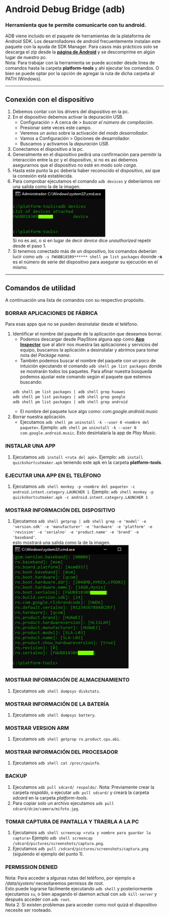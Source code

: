 [adbrelease]: https://developer.android.com/studio/releases/platform-tools  
[appinspector]: https://play.google.com/store/apps/details?id=bg.projectoria.appinspector
# Android Debug Bridge (adb) 
### Herramienta que te permite comunicarte con tu android.  
ADB viene incluido en el paquete de herramientas de la plataforma de Android SDK. Los desarrolladores de android frecuentemente instalan este paquete con la ayuda de SDK Manager. Para casos más prácticos solo se descarga el zip desde la [**página de Android**][adbrelease] y se descomprime en algún lugar de nuestro pc.  
Nota: Para trabajar con la herramienta se puede acceder desde linea de comandos hasta la carpeta **platform-tools** y ahí ejecutar los comandos. O bien se puede optar por la opción de agregar la ruta de dicha carpeta al PATH (Windows).  

---
## Conexión con el dispositivo
1. Debemos contar con los drivers del dispositivo en la pc.  
2. En el dispositivo debemos activar la depuración USB.  
    * Configuración > A cerca de > _buscar el número de compilación_.  
    * Presionar siete veces este campo.  
    * Veremos un aviso sobre la activación del _modo desarrollador_.  
    * Vamos a Configuración > Opciones de desarrollador.  
    * Buscamos y activamos la _depuración USB_.  
3. Conectamos el dispositivo a la pc.
4. Generalmente en el dispositivo pedirá una confirmación para permitir la interacción entre la pc y el dispositivo, si no es así debemos asegurarnos que el dispositivo no esté en modo _solo carga_.  
5. Hasta este punto la pc debería haber reconocido el dispositivo, así que la conexión está establecida.  
6. Para comprobar ejecutamos el comando `adb devices` y deberíamos ver una salida como la de la imagen.  
![devices](imgGit/devices.png)  
Si no es así, o si en lugar de decir _device_ dice _unauthorized_ repetir desde el paso 1.
7. Si tenemos conectado más de un dispositivo, los comandos deberían lucir como `adb -s FWUBB18309****** shell pm list packages` doonde **-s** es el número de serie del dispositivo para asegurar su ejecución en el mismo.  
---  
## Comandos de utilidad  
A continuación una lista de comandos con su respectivo propósito.  
### **BORRAR APLICACIONES DE FÁBRICA**
Para esas apps que no se pueden desinstalar desde el teléfono.  
1. Identificar el nombre del paquete de la aplicación que deseamos borrar.  
    * Podemos descargar desde PlayStore alguna app como [**App Inspector**][appinspector] que al abrir nos muestra las aplicaciones y servicios del equipo, buscamos la aplicación a desinstalar y abrimos para tomar nota del _Package name_.  
    * También podemos buscar el nombre del paquete con un poco de intuición ejecutando el comando `adb shell pm list packages` donde se mostrarán todos los paquetes. Para afinar nuestra búsqueda podemos ajustar este comando según el paquete que estemos buscando:
    ~~~
    adb shell pm list packages | adb shell grep huawei  
    adb shell pm list packages | adb shell grep google  
    adb shell pm list packages | adb shell grep android
    ~~~  
    *  El nombre del paquete luce algo como: _com.google.android.music_  
2. Borrar nuestra aplicación.  
    * Ejecutamos `adb shell pm uninstall -k --user 0 <nombre del paquete>`. Ejemplo: `adb shell pm uninstall -k --user 0 com.google.android.music`. Esto desintalaría la app de _Play Music_.  
### **INSTALAR UNA APP**  
1. Ejecutamos `adb install <ruta del apk>`. Ejemplo: `adb install quickshortcutmaker.apk` teniendo este apk en la carpeta **platform-tools**.  
### **EJECUTAR UNA APP EN EL TELÉFONO**  
1. Ejecutamos `adb shell monkey -p <nombre del paquete> -c android.intent.category.LAUNCHER 1`. Ejemplo: `adb shell monkey -p quickshortcutmaker.apk -c android.intent.category.LAUNCHER 1`  
### **MOSTRAR INFORMACIÓN DEL DISPOSITIVO**  
1. Ejecutamos `adb shell getprop | adb shell grep -e 'model' -e 'version.sdk' -e 'manufacturer' -e 'hardware' -e 'platform' -e 'revision' -e 'serialno' -e 'product.name' -e 'brand' -e 'baseband'`.  
esto mostrará una salida como la de la imagen.  
![info](imgGit/info.png)  
### **MOSTRAR INFORMACIÓN DE ALMACENAMIENTO**
1. Ejecutamos `adb shell dumpsys diskstats`.  
### **MOSTRAR INFORMACIÓN DE LA BATERÍA**  
1. Ejecutamos `adb shell dumpsys battery`.  
### **MOSTRAR VERSION ARM**  
1. Ejecutamos `adb shell getprop ro.product.cpu.abi`.  
### **MOSTRAR INFORMACIÓN DEL PROCESADOR**  
1. Ejecutamos `adb shell cat /proc/cpuinfo`.  
### **BACKUP**  
1. Ejecutamos `adb pull sdcard/ respaldo/`. Nota: Previamente crear la carpeta _respaldo_, o ejecutar `adb pull sdcard/` y creará la carpeta _sdcard_ en la carpeta _platform-tools_.  
2. Para copiar solo un archivo ejecutamos `adb pull sdcard/dcim/camera/mifoto.jpg`.   
### **TOMAR CAPTURA DE PANTALLA Y TRAERLA A LA PC**  
1. Ejecutamos `adb shell screencap <ruta y nombre para guardar la captura>` Ejemplo `adb shell screencap /sdcard/pictures/screenshots/captura.png`.   
2. Ejecutamos `adb pull /sdcard/pictures/screenshots/captura.png` (siguiendo el ejemplo del punto 1).
### **PERMISSION DENIED**  
Nota: Para acceder a algunas rutas del teléfono, por ejemplo a _/data/system/_ necesitaremos permisos de root.  
Esto puede lograrse fácilmente ejecutando `adb shell` y posteriormente ejecutamos `su`, o bien apagando el daemon actual con `adb kill-server` y después acceder con `adb root`.  
Nota 2: Si existen problemas para acceder como root quizá el dispositivo necesite ser rooteado.